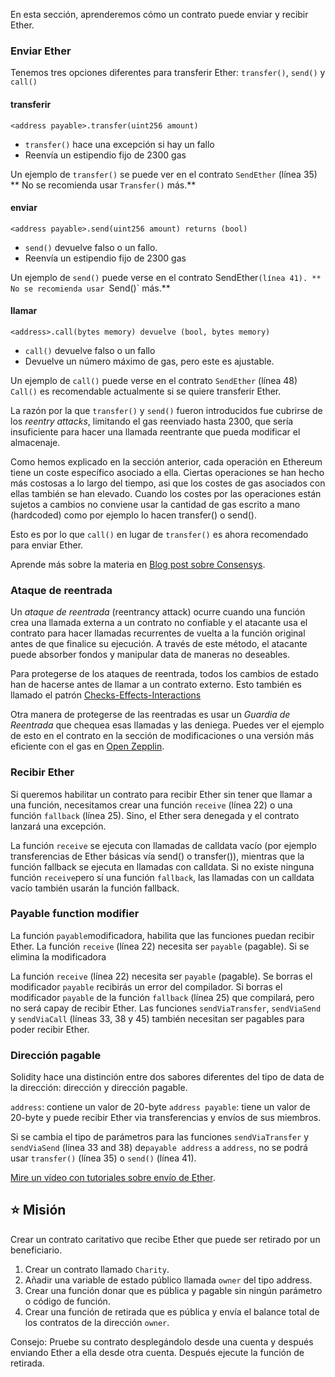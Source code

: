 En esta sección, aprenderemos cómo un contrato puede enviar y recibir Ether. 

### Enviar Ether
Tenemos tres opciones diferentes para transferir Ether: `transfer()`, `send()` y `call()`

#### **transferir**
`<address payable>.transfer(uint256 amount)`
* `transfer()` hace una excepción si hay un fallo
* Reenvía un estipendio fijo de 2300 gas

Un ejemplo de `transfer()` se puede ver en el contrato `SendEther` (línea 35)
** No se recomienda usar `Transfer()` más.**

#### **enviar**
`<address payable>.send(uint256 amount) returns (bool)`
* `send()` devuelve falso o un fallo. 
* Reenvía un estipendio fijo de 2300 gas

Un ejemplo de `send()` puede verse en el contrato SendEther`(línea 41).
** No se recomienda usar `Send()` más.**

#### **llamar**
`<address>.call(bytes memory) devuelve (bool, bytes memory)`
* `call()`  devuelve falso o un fallo 
* Devuelve un número máximo de gas, pero este es ajustable.  

Un ejemplo de `call()` puede verse en el contrato `SendEther` (línea 48)
`Call()` es recomendable actualmente si se quiere transferir Ether. 

La razón por la que  `transfer()` y `send()` fueron introducidos fue cubrirse de los *reentry attacks*, limitando el gas reenviado hasta 2300, que sería insuficiente para hacer una llamada reentrante que pueda modificar el almacenaje.  

Como hemos explicado en la sección anterior, cada operación en Ethereum tiene un coste específico asociado a ella. Ciertas operaciones se han hecho más costosas a lo largo del tiempo, asi que los costes de gas asociados con ellas también se han elevado. Cuando los costes por las operaciones están sujetos a cambios no conviene usar la cantidad de gas escrito a mano (hardcoded) como por ejemplo lo hacen transfer() o send().

Esto es por lo que `call()` en lugar de `transfer()` es ahora recomendado para enviar Ether.

Aprende más sobre la materia en <a href="https://consensys.net/diligence/blog/2019/09/stop-using-soliditys-transfer-now/" target="_blank">Blog post sobre Consensys</a>.

### Ataque de reentrada
Un *ataque de reentrada* (reentrancy attack) ocurre cuando una función crea una llamada externa a un contrato no confiable y el atacante usa el contrato para hacer llamadas recurrentes de vuelta a la función original antes de que finalice su ejecución. A través de este método, el atacante puede absorber fondos y manipular data de maneras no deseables. 

Para protegerse de los ataques de reentrada, todos los cambios de estado han de hacerse antes de llamar a un contrato externo. Esto también es llamado el patrón <a href="https://docs.soliditylang.org/en/latest/security-considerations.html#re-entrancy" target="_blank">Checks-Effects-Interactions</a>

Otra manera de protegerse de las reentradas es usar un *Guardia de Reentrada* que chequea esas llamadas y las deniega. Puedes ver el ejemplo de esto en el contrato en la sección de modificaciones o una versión más eficiente con el gas en <a href="https://github.com/OpenZeppelin/openzeppelin-contracts/blob/master/contracts/security/ReentrancyGuard.sol" target="_blank">Open Zepplin</a>.

### Recibir Ether
Si queremos habilitar un contrato para recibir Ether sin tener que llamar a una función, necesitamos  crear una función  `receive` (línea 22) o una función `fallback` (línea 25). Sino, el Ether sera denegada y el contrato lanzará una excepción. 

La función  `receive` se ejecuta con llamadas de calldata vacío (por ejemplo transferencias de Ether básicas vía send() o transfer()), mientras que la función fallback se ejecuta en llamadas con calldata. Si no existe ninguna función `receive`pero sí una función `fallback`, las llamadas con un calldata vacío también usarán la función fallback. 

### Payable function modifier
La función `payable`modificadora, habilita que las funciones puedan recibir Ether. La función `receive` (línea 22) necesita ser `payable` (pagable). Si se elimina la modificadora 

La función `receive` (línea 22) necesita ser  `payable` (pagable). Se borras el modificador  `payable` recibirás un error del compilador. Si borras el modificador  `payable` de la función `fallback` (línea 25) que compilará, pero no será capay de recibir Ether. Las funciones   `sendViaTransfer`, `sendViaSend` y `sendViaCall` (líneas 33, 38 y 45) también necesitan ser pagables para poder recibir Ether. 

### Dirección pagable
Solidity hace una distinción entre dos sabores diferentes del tipo de data de la dirección: dirección y dirección pagable. 

`address`: contiene un valor de 20-byte
`address payable`: tiene un valor de 20-byte y puede recibir Ether via transferencias y envíos de sus miembros. 

Si se cambia el tipo de parámetros para las funciones `sendViaTransfer` y `sendViaSend` (línea 33 and 38) de`payable address` a `address`, no se podrá usar `transfer()` (línea 35) o `send()` (línea 41).

<a href="https://www.youtube.com/watch?v=_5vGaqgzlG8" target="_blank">Mire un vídeo con tutoriales sobre envío de Ether</a>.

## ⭐️ Misión
Crear un contrato caritativo que recibe Ether que puede ser retirado por un beneficiario.

1. Crear un contrato llamado `Charity`.
2. Añadir una variable de estado público llamada `owner` del tipo address.
3. Crear una función donar que es pública y pagable sin ningún parámetro o código de función. 
4. Crear una función de retirada que es pública y envía el balance total de los contratos de la dirección `owner`.

Consejo: Pruebe su contrato desplegándolo desde una cuenta y después enviando Ether a ella desde otra cuenta. Después ejecute la función de retirada.